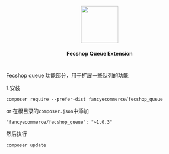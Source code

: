 <p align="center">
    <a href="https://github.com/yiisoft" target="_blank">
        <img src="http://img.appfront.fancyecommerce.com/custom/logo.png" height="100px">
    </a>
    <h1 align="center" style="font-size:14px;">Fecshop Queue Extension</h1>
    <br>
</p>

Fecshop queue 功能部分，用于扩展一些队列的功能

1.安装

```
composer require --prefer-dist fancyecommerce/fecshop_queue 
```

or 在根目录的`composer.json`中添加

```
"fancyecommerce/fecshop_queue": "~1.0.3"

```

然后执行

```
composer update
```
